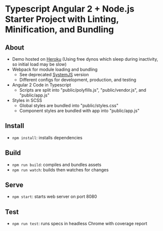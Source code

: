 # Typescript Angular 2 + Node.js Starter Project with Linting, Minification, and Bundling

## About
* Demo hosted on [Heroku](https://tour-of-heroes-typescript.herokuapp.com/)
    (Using free dynos which sleep during inactivity, so initial load may be slow)
* Webpack for module loading and bundling
    * See deprecated [SystemJS](/smmorneau/tour-of-heroes/tree/v2.0) version
    * Different configs for development, production, and testing
* Angular 2 Code in Typescript
    * Scripts are split into "public/polyfills.js", "public/vendor.js", and "public/app.js"
* Styles in SCSS
    * Global styles are bundled into "public/styles.css"
    * Component styles are bundled with app into "public/app.js"

## Install
* `npm install`: installs dependencies

## Build
* `npm run build`: compiles and bundles assets
* `npm run watch`: builds then watches for changes

## Serve
* `npm start`: starts web server on port 8080

## Test
* `npm run test`: runs specs in headless Chrome with coverage report
